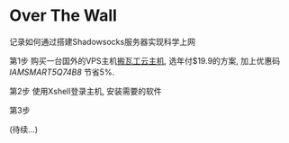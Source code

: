 # Over The Wall

记录如何通过搭建Shadowsocks服务器实现科学上网

第1步 购买一台国外的VPS主机[搬瓦工云主机](https://bwh1.net/), 选年付$19.9的方案, 加上优惠码*IAMSMART5Q74B8* 节省5%.

第2步 使用Xshell登录主机, 安装需要的软件

第3步

(待续...)
